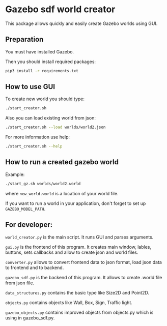 # Gazebo sdf world creator

This package allows quickly and easily create Gazebo worlds using GUI.

## Preparation

You must have installed Gazebo.

Then you should install required packages:

```bash
pip3 install -r requirements.txt
```

## How to use GUI

To create new world you should type:

```bash
./start_creator.sh
```

Also you can load existing world from json:

```bash
./start_creator.sh --load worlds/world2.json
```

For more information use help:

```bash
./start_creator.sh --help
```

## How to run a created gazebo world

Example:

```bash
./start_gz.sh worlds/world2.world
```

where `new_world.world` is a location of your world file.

If you want to run a world in your application, don't forget to set up `GAZEBO_MODEL_PATH`.

## For developer:

`world_creator.py` is the main script. It runs GUI and parses arguments.

`gui.py` is the frontend of this program. It creates main window, lables, buttons, sets callbacks and allow to create json and world files.

`converter.py` allows to convert frontend data to json format, load json data to frontend and to backend.

`gazebo_sdf.py` is the backend of this program. It allows to create .world file from json file.

`data_structures.py` contains the basic type like Size2D and Point2D.

`objects.py` contains objects like Wall, Box, Sign, Traffic light.

`gazebo_objects.py` contains improved objects from objects.py which is using in gazebo_sdf.py.
